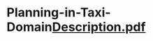 # Planning-in-Taxi-Domain[Description.pdf](https://github.com/Deepanshu-Yadav-2001/Planning-in-Taxi-Domain/files/10302881/Description.pdf)
